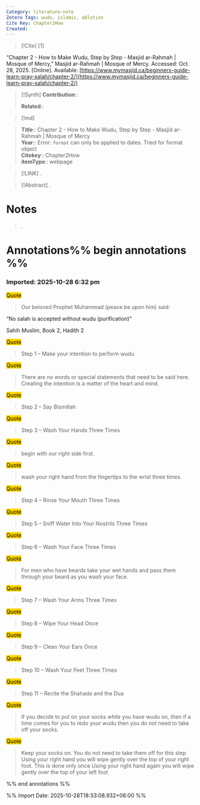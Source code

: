 ```yaml
---
Category: literature-note
Zotero Tags: wudu, islamic, ablution
Cite Key: Chapter2How
Created:  
---
```


> [!Cite]
> [1]

“Chapter 2 - How to Make Wudu, Step by Step - Masjid ar-Rahmah | Mosque of Mercy,” Masjid ar-Rahmah | Mosque of Mercy. Accessed: Oct. 28, 2025. [Online]. Available: [https://www.mymasjid.ca/beginners-guide-learn-pray-salah/chapter-2/](https://www.mymasjid.ca/beginners-guide-learn-pray-salah/chapter-2/)

>[!Synth]
>**Contribution**:: 
>
>**Related**:: 
>

>[!md]
    
> **Title**:: Chapter 2 - How to Make Wudu, Step by Step - Masjid ar-Rahmah | Mosque of Mercy  
> **Year**:: Error: `format` can only be applied to dates. Tried for format object   
> **Citekey**:: Chapter2How  
> **itemType**:: webpage    

> [!LINK] 
>.

> [!Abstract]
>.
> 
# Notes
>.


# Annotations%% begin annotations %%



### Imported: 2025-10-28 6:32 pm



<mark style="background-color: #ffd400">Quote</mark>
> Our beloved Prophet Muhammad (peace be upon him) said:

“No salah is accepted without wudu (purification)”

Sahih Muslim, Book 2, Hadith 2

<mark style="background-color: #ffd400">Quote</mark>
> Step 1 – Make your intention to perform wudu

<mark style="background-color: #ffd400">Quote</mark>
> There are no words or special statements that need to be said here. Creating the intention is a matter of the heart and mind.

<mark style="background-color: #ffd400">Quote</mark>
> Step 2 – Say Bismillah

<mark style="background-color: #ffd400">Quote</mark>
> Step 3 – Wash Your Hands Three Times

<mark style="background-color: #ffd400">Quote</mark>
> begin with our right side first.

<mark style="background-color: #ffd400">Quote</mark>
> wash your right hand from the fingertips to the wrist three times.

<mark style="background-color: #ffd400">Quote</mark>
> Step 4 – Rinse Your Mouth Three Times

<mark style="background-color: #ffd400">Quote</mark>
> Step 5 – Sniff Water Into Your Nostrils Three Times

<mark style="background-color: #ffd400">Quote</mark>
> Step 6 – Wash Your Face Three Times

<mark style="background-color: #ffd400">Quote</mark>
> For men who have beards take your wet hands and pass them through your beard as you wash your face.

<mark style="background-color: #ffd400">Quote</mark>
> Step 7 – Wash Your Arms Three Times

<mark style="background-color: #ffd400">Quote</mark>
> Step 8 – Wipe Your Head Once

<mark style="background-color: #ffd400">Quote</mark>
> Step 9 – Clean Your Ears Once

<mark style="background-color: #ffd400">Quote</mark>
> Step 10 – Wash Your Feet Three Times

<mark style="background-color: #ffd400">Quote</mark>
> Step 11 – Recite the Shahada and the Dua

<mark style="background-color: #ffd400">Quote</mark>
> If you decide to put on your socks while you have wudu on, then if a time comes for you to redo your wudu then you do not need to take off your socks.

<mark style="background-color: #ffd400">Quote</mark>
> Keep your socks on. You do not need to take them off for this step
Using your right hand you will wipe gently over the top of your right foot. This is done only once
Using your right hand again you will wipe gently over the top of your left foot


%% end annotations %%


%% Import Date: 2025-10-28T18:33:08.932+06:00 %%
